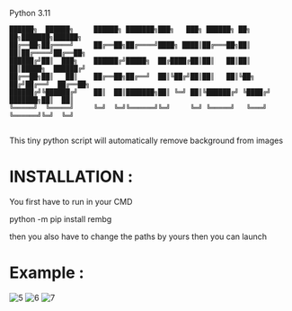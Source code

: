 Python 3.11
```
██████╗  ██████╗     ██████╗ ███████╗███╗   ███╗ ██████╗ ██╗   ██╗███████╗██████╗ 
██╔══██╗██╔════╝     ██╔══██╗██╔════╝████╗ ████║██╔═══██╗██║   ██║██╔════╝██╔══██╗
██████╔╝██║  ███╗    ██████╔╝█████╗  ██╔████╔██║██║   ██║██║   ██║█████╗  ██████╔╝
██╔══██╗██║   ██║    ██╔══██╗██╔══╝  ██║╚██╔╝██║██║   ██║╚██╗ ██╔╝██╔══╝  ██╔══██╗
██████╔╝╚██████╔╝    ██║  ██║███████╗██║ ╚═╝ ██║╚██████╔╝ ╚████╔╝ ███████╗██║  ██║
╚═════╝  ╚═════╝     ╚═╝  ╚═╝╚══════╝╚═╝     ╚═╝ ╚═════╝   ╚═══╝  ╚══════╝╚═╝  ╚═╝
                                                                                  
```

This tiny python script will automatically remove background from images

# INSTALLATION :
You first have to run in your CMD

python -m pip install rembg

then you also have to change the paths by yours then you can launch

# Example :

![5](https://user-images.githubusercontent.com/92639080/209292936-f272c072-9235-4a17-93dc-a3bb426d529a.jpg)
![6](https://user-images.githubusercontent.com/92639080/209292946-19d0faa9-382e-4ec4-86ff-e239b12ab574.jpg)
![7](https://user-images.githubusercontent.com/92639080/209292951-8c433d3c-b788-4ea8-b7a4-3480d4055b44.jpg)
